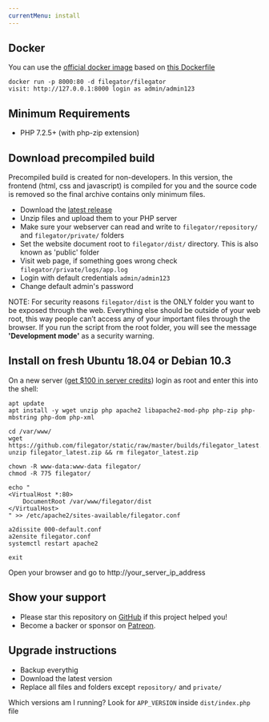 ```yaml
---
currentMenu: install
---
```


## Docker
You can use the [official docker image](https://hub.docker.com/r/filegator/filegator) based on [this Dockerfile](https://github.com/filegator/filegator/blob/master/Dockerfile)
```
docker run -p 8000:80 -d filegator/filegator
visit: http://127.0.0.1:8000 login as admin/admin123
```

## Minimum Requirements
- PHP 7.2.5+ (with php-zip extension)

## Download precompiled build
Precompiled build is created for non-developers. In this version, the frontend (html, css and javascript) is compiled for you and the source code is removed so the final archive contains only minimum files.

- Download the [latest release](https://github.com/filegator/static/raw/master/builds/filegator_latest.zip)
- Unzip files and upload them to your PHP server
- Make sure your webserver can read and write to `filegator/repository/` and `filegator/private/` folders
- Set the website document root to `filegator/dist/` directory. This is also known as 'public' folder
- Visit web page, if something goes wrong check `filegator/private/logs/app.log`
- Login with default credentials `admin/admin123`
- Change default admin's password

NOTE: For security reasons `filegator/dist` is the ONLY folder you want to be exposed through the web. Everything else should be outside of your web root, this way people can’t access any of your important files through the browser. If you run the script from the root folder, you will see the message **'Development mode'** as a security warning.

## Install on fresh Ubuntu 18.04 or Debian 10.3
On a new server ([get $100 in server credits](https://m.do.co/c/93994ebda78d)) login as root and enter this into the shell:
```
apt update
apt install -y wget unzip php apache2 libapache2-mod-php php-zip php-mbstring php-dom php-xml

cd /var/www/
wget https://github.com/filegator/static/raw/master/builds/filegator_latest.zip
unzip filegator_latest.zip && rm filegator_latest.zip

chown -R www-data:www-data filegator/
chmod -R 775 filegator/

echo "
<VirtualHost *:80>
    DocumentRoot /var/www/filegator/dist
</VirtualHost>
" >> /etc/apache2/sites-available/filegator.conf

a2dissite 000-default.conf
a2ensite filegator.conf
systemctl restart apache2

exit
```
Open your browser and go to http://your_server_ip_address



## Show your support

- Please star this repository on [GitHub](https://github.com/filegator/filegator/stargazers) if this project helped you!
- Become a backer or sponsor on [Patreon](https://www.patreon.com/alcalbg).


## Upgrade instructions

- Backup everythig
- Download the latest version
- Replace all files and folders except `repository/` and `private/`

Which versions am I running? Look for `APP_VERSION` inside `dist/index.php` file
